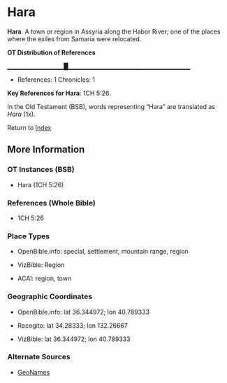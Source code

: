 # Hara
**Hara**. 
A town or region in Assyria along the Habor River; one of the places where the exiles from Samaria were relocated. 


**OT Distribution of References**

▁▁▁▁▁▁▁▁▁▁▁▁█▁▁▁▁▁▁▁▁▁▁▁▁▁▁▁▁▁▁▁▁▁▁▁▁▁▁
* References: 1 Chronicles: 1



**Key References for Hara**: 
1CH 5:26. 


In the Old Testament (BSB), words representing “Hara” are translated as 
*Hara* (1x). 




Return to [Index](00-Index.md)

## More Information

### OT Instances (BSB)

* Hara (1CH 5:26)



### References (Whole Bible)

* 1CH 5:26


### Place Types

* OpenBible.info: special, settlement, mountain range, region

* VizBible: Region

* ACAI: region, town



### Geographic Coordinates

* OpenBible.info: lat 36.344972; lon 40.789333

* Recogito: lat 34.28333; lon 132.26667

* VizBible: lat 36.344972; lon 40.789333



### Alternate Sources

* [GeoNames](http://sws.geonames.org/1854028)




